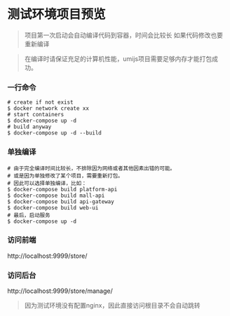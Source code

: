 # 测试环境项目预览

> 项目第一次启动会自动编译代码到容器，时间会比较长
> 如果代码修改也要重新编译

> 在编译时请保证充足的计算机性能，umijs项目需要足够内存才能打包成功。

### 一行命令
```shell
# create if not exist
$ docker network create xx
# start containers
$ docker-compose up -d
# build anyway
$ docker-compose up -d --build
```

### 单独编译
```shell
# 由于完全编译时间比较长，不排除因为网络或者其他因素出错的可能。
# 或是因为单独修改了某个项目，需要重新打包。
# 因此可以选择单独编译，比如：
$ docker-compose build platform-api
$ docker-compose build mall-api
$ docker-compose build api-gateway
$ docker-compose build web-ui
# 最后，启动服务
$ docker-compose up -d
```


### 访问前端
http://localhost:9999/store/


### 访问后台
http://localhost:9999/store/manage/

> 因为测试环境没有配置nginx，因此直接访问根目录不会自动跳转